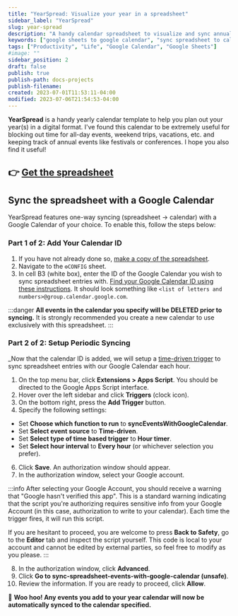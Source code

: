 ```yaml
---
title: "YearSpread: Visualize your year in a spreadsheet"
sidebar_label: "YearSpread" 
slug: year-spread 
description: "A handy calendar spreadsheet to visualize and sync annual events, trips, and more to a specified Google Calendar."
keywords: ["google sheets to google calendar", "sync spreadsheet to calendar", "year view google calendar", "yearly planning spreadsheet", "annual planning spreadsheet", "google sheets calendar sync", "spreadsheet integration with calendar", "google calendar synchronization", "yearly view in google calendar", "planning in spreadsheets"]
tags: ["Productivity", "Life", "Google Calendar", "Google Sheets"]
#image: ""
sidebar_position: 2
draft: false
publish: true
publish-path: docs-projects
publish-filename: 
created: 2023-07-01T11:53:11-04:00
modified: 2023-07-06T21:54:53-04:00
---
```


**YearSpread** is a handy yearly calendar template to help you plan out your year(s) in a digital format. I've found this calendar to be extremely useful for blocking out time for all-day events, weekend trips, vacations, etc. and keeping track of annual events like festivals or conferences. I hope you also find it useful!

## 👉 [Get the spreadsheet](https://docs.google.com/spreadsheets/d/1UezLLrUs2CTYpgBbuxlh0Mds6k-ykcy1hNU9sLdnbeQ/edit?usp=sharing)

## Sync the spreadsheet with a Google Calendar
YearSpread features one-way syncing (spreadsheet → calendar) with a Google Calendar of your choice. To enable this, follow the steps below:

### Part 1 of 2: Add Your Calendar ID
1. If you have not already done so, [make a copy of the spreadsheet](https://support.google.com/docs/answer/49114?hl=en&co=GENIE.Platform%3DDesktop#zippy=%2Cmake-a-copy-of-a-file).
2. Navigate to the `⚙️CONFIG` sheet.
3. In cell B3 (white box), enter the ID of the Google Calendar you wish to sync spreadsheet entries with. [Find your Google Calendar ID using these instructions](https://it.umn.edu/services-technologies/how-tos/google-calendar-find-your-google#:~:text=Finding%20Your%20Google%20Calendar%20ID&text=Click%20on%20the%20three%20vertical,will%20find%20your%20Calendar%20ID.). It should look something like `<list of letters and numbers>@group.calendar.google.com`.

:::danger
**All events in the calendar you specify will be DELETED prior to syncing.** It is strongly recommended you create a new calendar to use exclusively with this spreadsheet.
:::

### Part 2 of 2: Setup Periodic Syncing
_Now that the calendar ID is added, we will setup a [time-driven trigger](https://developers.google.com/apps-script/guides/triggers/installable#time-driven_triggers) to sync spreadsheet entries with our Google Calendar each hour.

1. On the top menu bar, click **Extensions > Apps Script**. You should be directed to the Google Apps Script interface.
2. Hover over the left sidebar and click **Triggers** (clock icon).
3. On the bottom right, press the **Add Trigger** button.
4. Specify the following settings:
  - Set **Choose which function to run** to **syncEventsWithGoogleCalendar**.
  - Set **Select event source** to **Time-driven**.
  - Set **Select type of time based trigger** to **Hour timer**.
  - Set **Select hour interval** to **Every hour** (or whichever selection you prefer).
6. Click **Save**. An authorization window should appear.
7. In the authorization window, select your Google account.

:::info
After selecting your Google Account, you should receive a warning that "Google hasn't verified this app". This is a standard warning indicating that the script you're authorizing requires sensitive info from your Google Account (in this case, authorization to write to your calendar). Each time the trigger fires, it will run this script.

If you are hesitant to proceed, you are welcome to press **Back to Safety**, go to the **Editor** tab and inspect the script yourself. This code is local to your account and cannot be edited by external parties, so feel free to modify as you please.
:::

8. In the authorization window, click **Advanced**.
9. Click **Go to sync-spreadsheet-events-with-google-calendar (unsafe)**.
10. Review the information. If you are ready to proceed, click **Allow**.

🎉 **Woo hoo! Any events you add to your year calendar will now be automatically synced to the calendar specified.**
